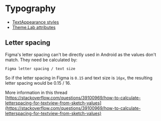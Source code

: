 # Typography

* [TextAppearance styles](https://git.lab.mobi/tools/android-tools/labcomponents-android/-/blob/develop/lib/java/mobi/lab/components/typography/res/values/styles.xml)
* [Theme.Lab attributes](https://git.lab.mobi/tools/android-tools/labcomponents-android/-/blob/develop/lib/java/mobi/lab/components/typography/res/values/attrs.xml)

## Letter spacing

Figma's letter spacing can't be directly used in Android as the values don't match. They need be calculated by:

```
Figma letter spacing / text size 
```

So if the letter spacing in Figma is `0.15` and text size is `16px`, the resulting letter spacing would be 0.15 / 16.

More information in this thread [https://stackoverflow.com/questions/39100969/how-to-calculate-letterspacing-for-textview-from-sketch-values](https://stackoverflow.com/questions/39100969/how-to-calculate-letterspacing-for-textview-from-sketch-values)
